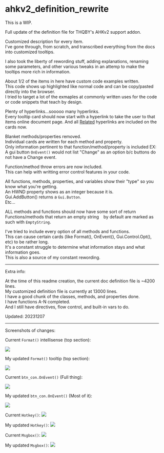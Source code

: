 # ahkv2_definition_rewrite

This is a WIP.

Full update of the definition file for THQBY's AHKv2 support addon.

Customized description for every item.  
I've gone through, from scratch, and transcribed everything from the docs into customized tooltips.  

I also took the liberty of rewording stuff, adding explanations, renaming some parameters, and other various tweaks in an attemp to make the tooltips more rich in information.

About 1/2 of the items in here have custom code examples written.  
This code shows up highlighted like normal code and can be copy/pasted directly into the browser.  
I tried to target a lot of the exmaples at commonly written uses for the code or code snippets that teach by design.  

Plenty of hyperlinks...sooooo many hyperlinks.  
Every tooltip card should now start with a hyperlink to take the user to that items online document page.
And all [Related](https://i.imgur.com/jTspzk9.png) hyperlinks are included on the cards now.

Blanket methods/properties removed.  
Individual cards are written for each method and property.  
Only information pertinent to that function/method/property is included
EX: A gui button `OnEvent()` would not list "Change" as an option b/c buttons do not have a Change event.  

Function/method throw errors are now included.  
This can help with writting error control features in your code.

All functions, methods, properties, and variables show their "type" so you know what you're getting.  
An HWND property shows as an integer because it is.  
Gui.AddButton() returns a `Gui.Button`.  
Etc...

ALL methods and functions should now have some sort of return
Functions/methods that return an empty string ` ` by default are marked as such with `EmptyString`.  

I've tried to include every option of all methods and functions.  
This can cause certain cards (like Format(), OnEvent(), Gui.Control.Opt(), etc) to be rather long.  
It's a constant struggle to determine what information stays and what information goes.  
This is also a source of my constant rewording.

***

Extra info: 

At the time of this readme creation, the current doc definition file is ~4200 lines.  
My customized definition file is currently at 13000 lines.  
I have a good chunk of the classes, methods, and properties done.  
I have functions A-N completed.  
And I still have directives, flow control, and built-in vars to do.

Updated: 20231207

***

Screenshots of changes:

Current `Format()` intellisense (top section):  

![](https://i.imgur.com/1MCWJRk.png)  

My updated `Format()` tooltip (top section):  

![](https://i.imgur.com/7JXsphO.png)  

Current `btn_con.OnEvent()` (Full thing):

![](https://i.imgur.com/GFkv1bc.png)  

My updated `btn_con.OnEvent()` (Most of it):  

![](https://i.imgur.com/VL69DsQ.png)  

Current `Hotkey()`:
![](https://i.imgur.com/9IFplwe.png)

My updated `Hotkey()`:
![](https://i.imgur.com/Yo2OvpI.png)

Current `Msgbox()`:
![](https://i.imgur.com/LoCx8k6.png)

My updated `Msgbox()`:
![](https://i.imgur.com/NkuYYKZ.png)
